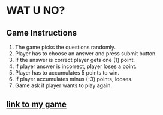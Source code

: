 # WAT U NO?
## Game Instructions

1. The game picks the questions randomly.
2. Player has to choose an answer and press submit button.
3. If the answer is correct player gets one (1) point.
4. If player answer is incorrect, player loses a point.
5. Player has to accumulates 5 points to win.
6. If player accumulates minus (-3) points, looses.
7. Game ask if player wants to play again.
## [link to my game](https://galbertoneil.github.io/wat-u-no/)